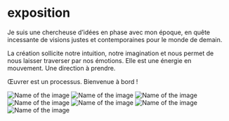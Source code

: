 # exposition

Je suis une chercheuse d’idées en phase avec mon époque, en quête incessante de visions justes et contemporaines pour le monde de demain.

La création sollicite notre intuition, notre imagination et nous permet de nous laisser traverser par nos émotions. Elle est une énergie en mouvement. Une direction à prendre.

Œuvrer est un processus. Bienvenue à bord !

![Name of the image](/img/Scan_0-medium.jpeg)
![Name of the image](/img/Scan_1-medium.jpeg)
![Name of the image](/img/Scan_2-medium.jpeg)
![Name of the image](/img/Scan_3-medium.jpeg)
![Name of the image](/img/Scan_4-medium.jpeg)
![Name of the image](/img/Scan_5-medium.jpeg)
![Name of the image](/img/Scan_6-medium.jpeg)